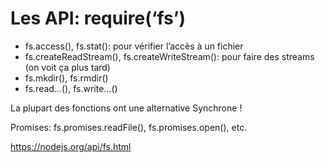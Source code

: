 # Les API: require(‘fs’)

* fs.access(), fs.stat(): pour vérifier l’accès à un fichier
* fs.createReadStream(), fs.createWriteStream(): pour faire des streams (on voit ça plus tard)
* fs.mkdir(), fs.rmdir()
* fs.read…(), fs.write…()

La plupart des fonctions ont une alternative Synchrone !

Promises: fs.promises.readFile(), fs.promises.open(), etc.

https://nodejs.org/api/fs.html
<!-- .element: class="credits" -->
